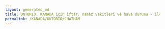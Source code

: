 ```yaml
---
layout: generated_md
title: ONTORIO, KANADA için iftar, namaz vakitleri ve hava durumu - ilçe/eyalet seç
permalink: /KANADA/ONTORIO/CHATHAM
---
```


<script type="text/javascript">
  var country = KANADA;
  var city = ONTORIO;
  var state = CHATHAM;
  var lat = 72;
  var lon = 21;
</script>
